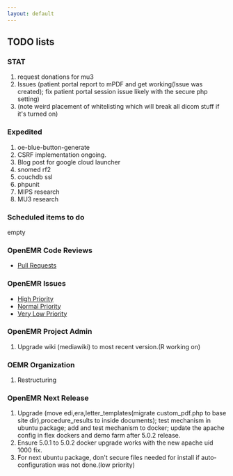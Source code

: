 ```yaml
---
layout: default
---
```

## TODO lists

### STAT
1. request donations for mu3
2. Issues (patient portal report to mPDF and get working(Issue was created); fix patient portal session issue likely with the secure php setting)
3. (note weird placement of whitelisting which will break all dicom stuff if it's turned on)

### Expedited
1. oe-blue-button-generate
1. CSRF implementation ongoing.
1. Blog post for google cloud launcher
1. snomed rf2
1. couchdb ssl
1. phpunit
1. MIPS research
1. MU3 research

### Scheduled items to do
empty

### OpenEMR Code Reviews
* [Pull Requests](https://github.com/openemr/openemr/pulls)

### OpenEMR Issues
* [High Priority](https://github.com/openemr/openemr/milestone/2)
* [Normal Priority](https://github.com/openemr/openemr/milestone/4)
* [Very Low Priority](https://github.com/openemr/openemr/milestone/5)

### OpenEMR Project Admin
1. Upgrade wiki (mediawiki) to most recent version.(R working on)

### OEMR Organization
1. Restructuring

### OpenEMR Next Release
1. Upgrade (move edi,era,letter_templates(migrate custom_pdf.php to base site dir),procedure_results to inside documents); test mechanism in ubuntu package; add and test mechanism to docker; update the apache config in flex dockers and demo farm after 5.0.2 release.
1. Ensure 5.0.1 to 5.0.2 docker upgrade works with the new apache uid 1000 fix.
1. For next ubuntu package, don't secure files needed for install if auto-configuration was not done.(low priority)
